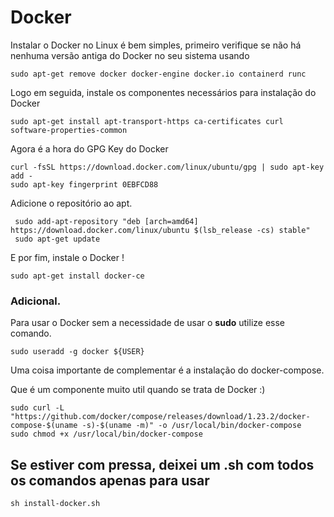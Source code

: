# Docker

Instalar o Docker no Linux é bem simples, primeiro verifique se não há nenhuma versão antiga do Docker no seu sistema usando

```
sudo apt-get remove docker docker-engine docker.io containerd runc
```

Logo em seguida, instale os componentes necessários para instalação do Docker

```
sudo apt-get install apt-transport-https ca-certificates curl software-properties-common
```

Agora é a hora do GPG Key do Docker 

```
curl -fsSL https://download.docker.com/linux/ubuntu/gpg | sudo apt-key add -
sudo apt-key fingerprint 0EBFCD88
```



Adicione o repositório ao apt.

```
 sudo add-apt-repository "deb [arch=amd64] https://download.docker.com/linux/ubuntu $(lsb_release -cs) stable"
 sudo apt-get update
```

E por fim, instale o Docker ! 


```
sudo apt-get install docker-ce
```



### Adicional.

Para usar o Docker sem a necessidade de usar o **sudo** utilize esse comando.

```
sudo useradd -g docker ${USER}
```

Uma coisa importante de complementar é a instalação do docker-compose.

Que é um componente muito util quando se trata de Docker :) 

```
sudo curl -L "https://github.com/docker/compose/releases/download/1.23.2/docker-compose-$(uname -s)-$(uname -m)" -o /usr/local/bin/docker-compose
sudo chmod +x /usr/local/bin/docker-compose
```


## Se estiver com pressa, deixei um .sh com todos os comandos apenas para usar 

```
sh install-docker.sh
```